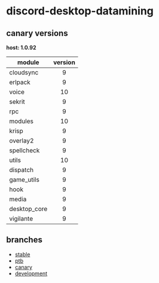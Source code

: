 # discord-desktop-datamining

## canary versions

**host: 1.0.92**

| module | version |
| ------ | :-----: |
| cloudsync | 9 |
| erlpack | 9 |
| voice | 10 |
| sekrit | 9 |
| rpc | 9 |
| modules | 10 |
| krisp | 9 |
| overlay2 | 9 |
| spellcheck | 9 |
| utils | 10 |
| dispatch | 9 |
| game_utils | 9 |
| hook | 9 |
| media | 9 |
| desktop_core | 9 |
| vigilante | 9 |

## branches

- [stable](https://github.com/OpenAsar/discord-desktop-datamining/tree/stable)
- [ptb](https://github.com/OpenAsar/discord-desktop-datamining/tree/ptb)
- [canary](https://github.com/OpenAsar/discord-desktop-datamining/tree/canary)
- [development](https://github.com/OpenAsar/discord-desktop-datamining/tree/development)